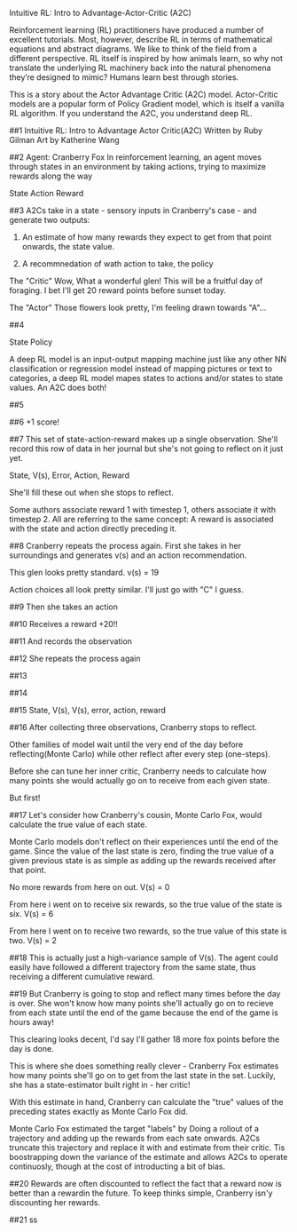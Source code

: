 Intuitive RL: Intro to Advantage-Actor-Critic (A2C)

Reinforcement learning (RL) practitioners have produced a number of excellent tutorials. Most, however, describe RL in terms of mathematical equations and abstract diagrams. We like to think of the field from a different perspective. RL itself is inspired by how animals learn, so why not translate the underlying RL machinery back into the natural phenomena they’re designed to mimic? Humans learn best through stories.

This is a story about the Actor Advantage Critic (A2C) model. Actor-Critic models are a popular form of Policy Gradient model, which is itself a vanilla RL algorithm. If you understand the A2C, you understand deep RL.

##1
Intuitive RL: Intro to Advantage Actor Critic(A2C)
Written by Ruby Gilman
Art by Katherine Wang

##2
Agent: Cranberry Fox
In reinforcement learning, an agent moves through states in an environment by taking actions, trying to maximize rewards along the way

State
Action
Reward

##3
A2Cs take in a state - sensory inputs in Cranberry's case - and generate two outputs:

1) An estimate of how many rewards they expect to get from that point onwards, the state value.

2) A recommnedation of wath action to take, the policy

The "Critic"
Wow, What a wonderful glen! This will be a fruitful day of foraging. I bet I'll get 20 reward points before sunset today.

The "Actor"
Those flowers look pretty, I'm feeling drawn towards "A"...

##4

State
Policy

A deep RL model is an input-output mapping machine just like any other NN classification or regression model instead of mapping pictures or text to categories, a deep RL model mapes states to actions and/or states to state values. An A2C does both!

##5

##6
+1 score!

##7
This set of state-action-reward makes up a single observation. She'll record this row of data in her journal but she's not going to reflect on it just yet. 

State, V(s), Error, Action, Reward

She'll fill these out when she stops to reflect.

Some authors associate reward 1 with timestep 1, others associate it with timestep 2. All are referring to the same concept: A reward is associated with the state and action directly preceding it.

##8
Cranberry repeats the process again. First she takes in her surroundings and generates v(s) and an action recommendation.

This glen looks pretty standard.
v(s) = 19

Action choices all look pretty similar. I'll just go with "C" I guess.

##9
Then she takes an action

##10
Receives a reward +20!!

##11
And records the observation

##12
She repeats the process again

##13

##14

##15
State, V(s), V(s), error, action, reward

##16
After collecting three observations, Cranberry stops to reflect. 

Other families of model wait until the very end of the day before reflecting(Monte Carlo) while other reflect after every step (one-steps).

Before she can tune her inner critic, Cranberry needs to calculate how many points she would actually go on to receive from each given state.

But first!

##17
Let's consider how Cranberry's cousin, Monte Carlo Fox, would calculate the true value of each state.

Monte Carlo models don't reflect on their experiences until the end of the game. Since the value of the last state is zero, finding the true value of a given previous state is as simple as adding up the rewards received after that point.

No more rewards from here on out. V(s) = 0

From here i went on to receive six rewards, so the true value of the state is six. V(s) = 6

From here I went on to receive two rewards, so the true value of this state is two. V(s) = 2


##18
This is actually just a high-variance sample of V(s). The agent could easily have followed a different trajectory from the same state, thus receiving a different cumulative reward.

##19
But Cranberry is going to stop and reflect many times before the day is over. She won't know how many points she'll actually go on to recieve from each state until the end of the game because the end of the game is hours away!

This clearing looks decent, I'd say I'll gather 18 more fox points before the day is done.

This is where she does something really clever - Cranberry Fox estimates how many points she'll go on to get from the last state in the set. Luckily, she has a state-estimator built right in - her critic!

With this estimate in hand, Cranberry can calculate the "true" values of the preceding states exactly as Monte Carlo Fox did. 

Monte Carlo Fox estimated the target "labels" by Doing a rollout of a trajectory and adding up the rewards from each sate onwards. A2Cs truncate this trajectory and replace it with and estimate from their critic. Tis boostrapping down the variance of the estimate and allows A2Cs to operate continuosly, though at the cost of introducting a bit of bias.

##20
Rewards are often discounted to reflect the fact that a reward now is better than a rewardin the future. To keep thinks simple, Cranberry isn'y discounting her rewards.

##21
ss


